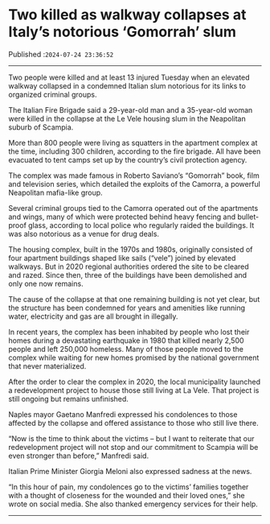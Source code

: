 # Two killed as walkway collapses at Italy’s notorious ‘Gomorrah’ slum

Published :`2024-07-24 23:36:52`

---

Two people were killed and at least 13 injured Tuesday when an elevated walkway collapsed in a condemned Italian slum notorious for its links to organized criminal groups.

The Italian Fire Brigade said a 29-year-old man and a 35-year-old woman were killed in the collapse at the Le Vele housing slum in the Neapolitan suburb of Scampia.

More than 800 people were living as squatters in the apartment complex at the time, including 300 children, according to the fire brigade. All have been evacuated to tent camps set up by the country’s civil protection agency.

The complex was made famous in Roberto Saviano’s “Gomorrah” book, film and television series, which detailed the exploits of the Camorra, a powerful Neapolitan mafia-like group.

Several criminal groups tied to the Camorra operated out of the apartments and wings, many of which were protected behind heavy fencing and bullet-proof glass, according to local police who regularly raided the buildings. It was also notorious as a venue for drug deals.

The housing complex, built in the 1970s and 1980s, originally consisted of four apartment buildings shaped like sails (“vele”) joined by elevated walkways. But in 2020 regional authorities ordered the site to be cleared and razed. Since then, three of the buildings have been demolished and only one now remains.

The cause of the collapse at that one remaining building is not yet clear, but the structure has been condemned for years and amenities like running water, electricity and gas are all brought in illegally.

In recent years, the complex has been inhabited by people who lost their homes during a devastating earthquake in 1980 that killed nearly 2,500 people and left 250,000 homeless. Many of those people moved to the complex while waiting for new homes promised by the national government that never materialized.

After the order to clear the complex in 2020, the local municipality launched a redevelopment project to house those still living at La Vele. That project is still ongoing but remains unfinished.

Naples mayor Gaetano Manfredi expressed his condolences to those affected by the collapse and offered assistance to those who still live there.

“Now is the time to think about the victims – but I want to reiterate that our redevelopment project will not stop and our commitment to Scampia will be even stronger than before,” Manfredi said.

Italian Prime Minister Giorgia Meloni also expressed sadness at the news.

“In this hour of pain, my condolences go to the victims’ families together with a thought of closeness for the wounded and their loved ones,” she wrote on social media. She also thanked emergency services for their help.

---


